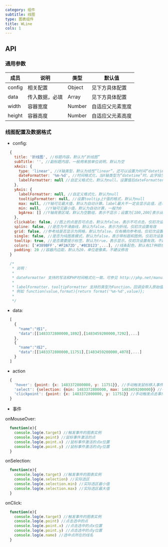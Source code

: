 ```yaml
---
category: 组件
subtitle: 线图
type: 图表组件
title: WLine
cols: 1
---
```



## API

### 通用参数

| 成员 | 说明 | 类型 | 默认值 |
|---|---|---|---|
| config | 相关配置 | Object | 见下方具体配置 |
| data | 传入数据，必填 | Array | 见下方具体配置 |
| width | 容器宽度 | Number | 自适应父元素宽度 |
| height | 容器高度 | Number | 自适应父元素高度 |

### 线图配置及数据格式

* config:

```javascript
  {
    title: '折线图', //标题内容，默认为“折线图”
    subTitle: '', //副标题内容，一般用来放单位说明，默认为空
    xAxis: {
      type: 'linear', //X轴类型，默认为线性“linear”，还可以设置为时间“datetime”
      dateFormatter: '%m-%d', //时间格式化，当X轴类型为“datetime”时，此字段生效
      labelFormatter: null //自定义格式化，默认为null。设置值后dateFormatter失效
    },
    yAxis: {
      labelFormatter: null, //自定义格式化，默认为null
      tooltipFormatter: null, //设置tooltip上Y值的格式，默认为null
      max: null, //Y轴可见最大值，默认为自动计算。label最大不一定会显示此值，还与间隔有关
      min: null,  //Y轴可见最小值，默认为自动计算，一般为0
      bgArea: [] //Y轴背景区域，默认为空数组，表示不显示；设置为[100,200]表示从Y轴坐标100至200的区域带背景
    },
    clickable: false, //图上的点是否可点击，默认为false，表示不可点击。仅初次设置有效
    spline: false, //是否为平滑曲线，默认为false，表示为折线。仅初次设置有效
    grid: false, //参考线是否显示为网格，默认为false，仅有横向参考线。仅初次设置有效
    single: false, //是否为纯图表模式，默认为false，表示带标题和图例。仅初次设置有效。不建议修改
    tooltip: true, //是否需要提示标签，默认为true，表示显示。仅初次设置有效。不建议修改
    colors: ['#389BFF','#F2A72D','#8CD123',...], //线条配色，默认有17种颜色。不建议修改
    padding: 20 //容器内边距，默认为20，单位是像素。不建议修改
  }

  /*
   * 说明：
   *
   * dateFormatter 支持的写法和PHP时间格式化一致，可参见 http://php.net/manual/en/function.strftime.php
   *
   * labelFormatter、tooltipFormatter 支持的类型为Function。回调会带入原始值和时间格式化函数作为参数。返回值即为显示内容
   * 例如 function(value,format){return format('%m-%d',value)};
   *
   */
```

* data:

```javascript
  [
    {
      "name":"线1",
      "data":[[1483372800000,1892],[1483459200000,7292],...]
    },
    {
      "name":"线2",
      "data":[[1483372800000,11751],[1483459200000,4078],...]
    }
  ]
```

* action

```javascript
  {
    'hover': {point: {x: 1483372800000, y: 11751}}, //手动触发鼠标移入事件，传入参数是移到哪个点上
    'select': {selection: {min: 1483372800000, max: 1483459200000}} //手动触发选区事件，传入参数是x轴区间
    'clickpoint': {point: {x: 1483372800000, y: 11751}} //手动触发点击事件，传入参数是选中点的坐标
  }
```

* 事件

onMouseOver:

```javascript
  function(e){
    console.log(e.target) //触发事件的图表实例
    console.log(e.point) //鼠标事件激活的点
    console.log(e.point.x) //鼠标事件激活的点x位置
    console.log(e.point.y) //鼠标事件激活的点y位置
  }
```

onSelection:

```javascript
  function(e){
    console.log(e.target) //触发事件的图表实例
    console.log(e.selection) //实际选区
    console.log(e.selection.min) //实际选区最小值
    console.log(e.selection.max) //实际选区最大值
  }
```

onClick:

```javascript
  function(e){
    console.log(e.target) //触发事件的图表实例
    console.log(e.point) //点击选中的点
    console.log(e.point.x) //点击选中的点x位置
    console.log(e.point.y) //点击选中的点y位置
    console.log(e.name) //选中点所在的线名
  }
```
